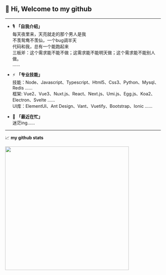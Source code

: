 <!--
**15826954460/15826954460** is a ✨ _special_ ✨ repository because its `README.md` (this file) appears on your GitHub profile.

Here are some ideas to get you started:

- 🔭 I’m currently working on ...
- 🌱 I’m currently learning ...
- 👯 I’m looking to collaborate on ...
- 🤔 I’m looking for help with ...
- 💬 Ask me about ...
- 📫 How to reach me: ...
- 😄 Pronouns: ...
- ⚡ Fun fact: ...
-->

## 👋  Hi, Welcome to my github
---
- 🎙️ **「自我介绍」**  
  每天夜里来，天亮就走的那个男人是我  
  不羡鸳鸯不羡仙，一个bug调半天  
  代码和我，总有一个能跑起来    
  三板斧：这个需求能不能不做；这需求能不能明天做；这个需求能不能别人做。  
  …… 


- ⚡ **「专业技能」**  
  技能：Node、Javascript、Typescript、Html5、Css3、Python、Mysql、Redis ……  
  框架: Vue2、Vue3、Nuxt.js、React、Next.js、Umi.js、Egg.js、Koa2、Electron、Svelte ……  
  UI库：ElementUI、Ant Design、Vant、Vuetify、Bootstrap、Ionic ……  


- 🌱 **「最近在忙」**  
  迷茫ing……

---
📈 **my github stats**  

<img src="https://github-readme-stats.vercel.app/api?username=keycasiter&show_icons=true?&hide_title=true" width="400px">
